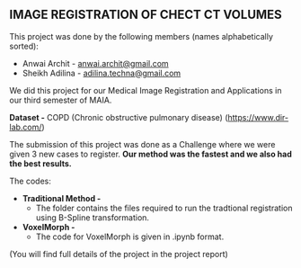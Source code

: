 ## IMAGE REGISTRATION OF CHECT CT VOLUMES

This project was done by the following members (names alphabetically sorted):
* Anwai Archit - anwai.archit@gmail.com
* Sheikh Adilina - adilina.techna@gmail.com


We did this project for our Medical Image Registration and Applications in our third semester of MAIA. 

**Dataset -** COPD (Chronic obstructive pulmonary disease) (https://www.dir-lab.com/)

The submission of this project was done as a Challenge where we were given 3 new cases to register. **Our method was the fastest and we also had the best results.**

The codes:
* **Traditional Method -** 
  * The folder contains the files required to run the tradtional registration using B-Spline transformation.
* **VoxelMorph -** 
  * The code for VoxelMorph is given in .ipynb format.


(You will find full details of the project in the project report)

